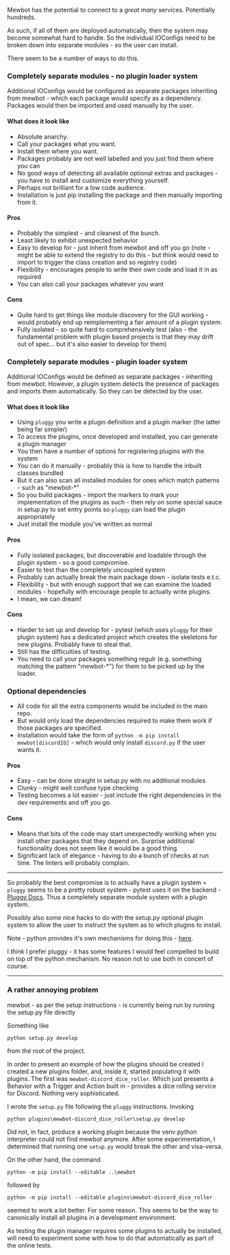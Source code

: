 
Mewbot has the potential to connect to a _great many_ services.
Potentially hundreds.

As such, if all of them are deployed automatically, then the system may become somewhat hard to handle.
So the individual IOConfigs need to be broken down into separate modules - so the user can install.

There seem to be a number of ways to do this.

### Completely separate modules - no plugin loader system

Additional IOConfigs would be configured as separate packages inheriting from mewbot - which each package would specify as a dependency.
Packages would then be imported and used manually by the user.

#### What does it look like

 - Absolute anarchy. 
 - Call your packages what you want.
 - Install them where you want.
 - Packages probably are not well labelled and you just find them where you can
 - No good ways of detecting all available optional extras and packages - you have to install and customize everything yourself.
 - Perhaps not brilliant for a low code audience.
 - Installation is just pip installing the package and then manually importing from it.

#### Pros

 - Probably the simplest - and cleanest of the bunch.
 - Least likely to exhibit unexpected behavior
 - Easy to develop for - just inherit from mewbot and off you go (note - might be able to extend the registry to do this - but think would need to import to trigger the class creation and so registry code)
 - Flexibility - encourages people to write their own code and load it in as required
 - You can also call your packages whatever you want


#### Cons

 - Quite hard to get things like module discovery for the GUI working - would probably end up reimplementing a fair amount of a plugin system.
 - Fully isolated - so quite hard to comprehensively test (also - the fundamental problem with plugin based projects is that they may drift out of spec... but it's also easier to develop for them)


### Completely separate modules - plugin loader system

Additional IOConfigs would be defined as separate packages - inheriting from mewbot.
However, a plugin system detects the presence of packages and imports them automatically. So they can be detected by the user.

#### What does it look like

 - Using `pluggy` you write a plugin definition and a plugin marker (the latter being far simpler)
 - To access the plugins, once developed and installed, you can generate a plugin manager
 - You then have a number of options for registering plugins with the system
 - You can do it manually - probably this is how to handle the inbuilt classes bundled
 - But it can also scan all installed modules for ones which match patterns - such as "mewbot-*"
 - So you build packages - import the markers to mark your implementation of the plugins as such - then rely on some special sauce in setup.py to set entry points so `pluggy` can load the plugin appropriately
 - Just install the module you've written as normal

#### Pros

 - Fully isolated packages, but discoverable and loadable through the plugin system - so a good compromise.
 - Easier to test than the completely uncoupled system
 - Probably can actually break the main package down - isolate tests e.t.c.
 - Flexibility - but with enough support that we can examine the loaded modules - hopefully with encourage people to actually write plugins.
 - I mean, we can dream!

#### Cons

 - Harder to set up and develop for - pytest (which uses `pluggy` for their plugin system) has a dedicated project which creates the skeletons for new plugins. Probably have to steal that.
 - Still has the difficulties of testing.
 - You need to call your packages something regulr (e.g. something matching the pattern "mewbot-*") for them to be picked up by the loader.

### Optional dependencies

- All code for all the extra components would be included in the main repo.
- But would only load the dependencies required to make them work if those packages are specified.
- Installation would take the form of `python -m pip install mewbot[discordIO]` - which would only install `discord.py` if the user wants it.

#### Pros

 - Easy - can be done straight in setup.py with no additional modules
 - Clunky - might well confuse type checking
 - Testing becomes a lot easier - just include the right dependencies in the dev requirements and off you go.

#### Cons

 - Means that bits of the code may start unexpectedly working when you install other packages that they depend on. Surprise additional functionality does not seem like it would be a good thing.
 - Significant lack of elegance - having to do a bunch of checks at run time. The linters will probably complain.

---

So probably the best compromise is to actually have a plugin system = `pluggy` seems to be a pretty robust system - pytest uses it on the backend - [Pluggy Docs](https://pluggy.readthedocs.io/).
Thus a completely separate module system with a plugin system.

Possibly also some nice hacks to do with the setup.py optional plugin system to allow the user to instruct the system as to which plugins to install.

Note - python provides it's own mechanisms for doing this - [here](https://packaging.python.org/en/latest/guides/creating-and-discovering-plugins/).

I _think_ I prefer pluggy - it has some features I would feel compelled to build on top of the python mechanism.
No reason not to use both in concert of course.

---

### A rather annoying problem

mewbot - as per the setup instructions - is currently being run by running the setup.py file directly

Something like

```shell
python setup.py develop
```

from the root of the project.

In order to present an example of how the plugins should be created I created a new plugins folder, and, inside it, started populating it with plugins. The first was `mewbot-discord_dice_roller`.
Which just presents a Behavior with a Trigger and Action built in - provides a dice rolling service for Discord.
Nothing very sophisticated.

I wrote the `setup.py` file following the `pluggy` instructions.
Invoking
```shell
python plugins\mewbot-discord_dice_roller\setup.py develop
```

Did not, in fact, produce a working plugin because the venv python interpreter could not find mewbot anymore.
After some experimentation, I determined that running one `setup.py` would break the other and visa-versa.

On the other hand, the command

```shell
python -m pip install --editable ..\mewbot
```

followed by

```shell
python -m pip install --editable plugins\mewbot-discord_dice_roller
```

seemed to work a lot better.
For some reason.
This seems to be the way to canonically install all plugins in a development environment.

As testing the plugin manager requires some plugins to actually be installed, will need to experiment some with how to do that automatically as part of the online tests.
